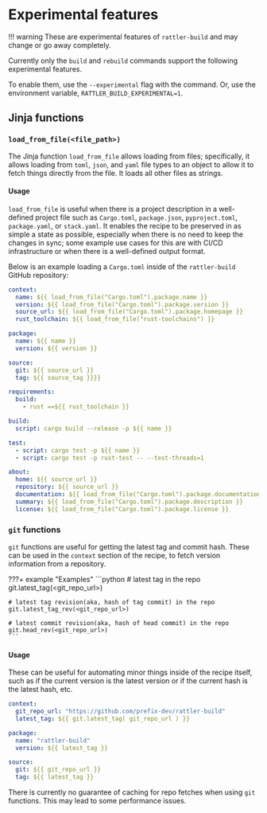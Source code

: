 # Experimental features

!!! warning
    These are experimental features of `rattler-build` and may change or go away completely.


Currently only the `build` and `rebuild` commands support the following experimental features.

To enable them, use the `--experimental` flag with the command.
Or, use the environment variable, `RATTLER_BUILD_EXPERIMENTAL=1`.

## Jinja functions

### `load_from_file(<file_path>)`

The Jinja function `load_from_file` allows loading from files; specifically, it allows loading from `toml`, `json`,
and `yaml` file types to an object to allow it to fetch things directly from the file.
It loads all other files as strings.

#### Usage

`load_from_file` is useful when there is a project description in a well-defined project file such as `Cargo.toml`, `package.json`, `pyproject.toml`, `package.yaml`, or `stack.yaml`. It enables the recipe to be preserved in as simple a state as possible, especially when there is no need to keep the changes in sync; some example use cases for this are with CI/CD infrastructure or when there is a well-defined output format.

Below is an example loading a `Cargo.toml` inside of the `rattler-build` GitHub repository:

``` yaml title="recipe.yaml"
context:
  name: ${{ load_from_file("Cargo.toml").package.name }}
  version: ${{ load_from_file("Cargo.toml").package.version }}
  source_url: ${{ load_from_file("Cargo.toml").package.homepage }}
  rust_toolchain: ${{ load_from_file("rust-toolchains") }}

package:
  name: ${{ name }}
  version: ${{ version }}

source:
  git: ${{ source_url }}
  tag: ${{ source_tag }}}}

requirements:
  build:
    - rust ==${{ rust_toolchain }}

build:
  script: cargo build --release -p ${{ name }}

test:
  - script: cargo test -p ${{ name }}
  - script: cargo test -p rust-test -- --test-threads=1

about:
  home: ${{ source_url }}
  repository: ${{ source_url }}
  documentation: ${{ load_from_file("Cargo.toml").package.documentation }}
  summary: ${{ load_from_file("Cargo.toml").package.description }}
  license: ${{ load_from_file("Cargo.toml").package.license }}
```

### `git` functions

`git` functions are useful for getting the latest tag and commit hash.
These can be used in the `context` section of the recipe, to fetch version information
from a repository.

???+ example "Examples"
    ```python
    # latest tag in the repo
    git.latest_tag(<git_repo_url>)

    # latest tag revision(aka, hash of tag commit) in the repo
    git.latest_tag_rev(<git_repo_url>)

    # latest commit revision(aka, hash of head commit) in the repo
    git.head_rev(<git_repo_url>)
    ```

#### Usage

These can be useful for automating minor things inside of the recipe itself, such as if the current version is the latest version or if the current hash is the latest hash, etc.

``` yaml title="recipe.yaml"
context:
  git_repo_url: "https://github.com/prefix-dev/rattler-build"
  latest_tag: ${{ git.latest_tag( git_repo_url ) }}

package:
  name: "rattler-build"
  version: ${{ latest_tag }}

source:
  git: ${{ git_repo_url }}
  tag: ${{ latest_tag }}
```

There is currently no guarantee of caching for repo fetches when using `git` functions. This may lead to some performance issues.

